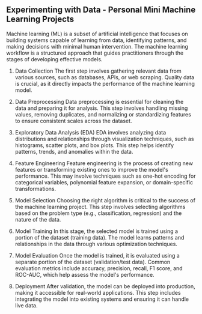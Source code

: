 ## Experimenting with Data - Personal Mini Machine Learning Projects

Machine learning (ML) is a subset of artificial intelligence that focuses on building systems capable of learning from data, identifying patterns, and making decisions with minimal human intervention. The machine learning workflow is a structured approach that guides practitioners through the stages of developing effective models.

1. Data Collection
The first step involves gathering relevant data from various sources, such as databases, APIs, or web scraping. Quality data is crucial, as it directly impacts the performance of the machine learning model.

2. Data Preprocessing
Data preprocessing is essential for cleaning the data and preparing it for analysis. This step involves handling missing values, removing duplicates, and normalizing or standardizing features to ensure consistent scales across the dataset.

3. Exploratory Data Analysis (EDA)
EDA involves analyzing data distributions and relationships through visualization techniques, such as histograms, scatter plots, and box plots. This step helps identify patterns, trends, and anomalies within the data.

4. Feature Engineering
Feature engineering is the process of creating new features or transforming existing ones to improve the model's performance. This may involve techniques such as one-hot encoding for categorical variables, polynomial feature expansion, or domain-specific transformations.

5. Model Selection
Choosing the right algorithm is critical to the success of the machine learning project. This step involves selecting algorithms based on the problem type (e.g., classification, regression) and the nature of the data.

6. Model Training
In this stage, the selected model is trained using a portion of the dataset (training data). The model learns patterns and relationships in the data through various optimization techniques.

7. Model Evaluation
Once the model is trained, it is evaluated using a separate portion of the dataset (validation/test data). Common evaluation metrics include accuracy, precision, recall, F1 score, and ROC-AUC, which help assess the model's performance.

8. Deployment
After validation, the model can be deployed into production, making it accessible for real-world applications. This step includes integrating the model into existing systems and ensuring it can handle live data.
